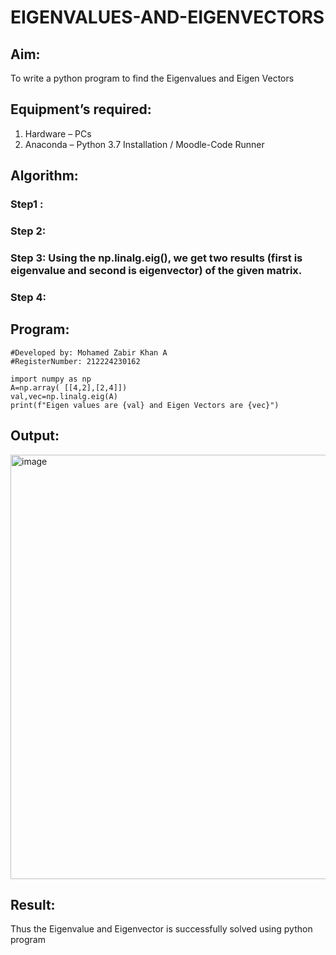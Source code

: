 # EIGENVALUES-AND-EIGENVECTORS
## Aim:
To write a python program to find the Eigenvalues and Eigen Vectors
## Equipment’s required:
1. 	Hardware – PCs
2. 	Anaconda – Python 3.7 Installation / Moodle-Code Runner
## Algorithm:
### Step1 : 
### Step 2: 
### Step 3: Using the np.linalg.eig(),  we get two results (first is eigenvalue and second is eigenvector) of the given matrix.
### Step 4: 

## Program:
```
#Developed by: Mohamed Zabir Khan A
#RegisterNumber: 212224230162

import numpy as np
A=np.array( [[4,2],[2,4]])
val,vec=np.linalg.eig(A)
print(f"Eigen values are {val} and Eigen Vectors are {vec}")
```
## Output:
<img width="1258" height="679" alt="image" src="https://github.com/user-attachments/assets/ff0c2276-8e0b-4fa9-82df-c43654cc3d35" />

## Result:
Thus the Eigenvalue and Eigenvector is successfully solved using python program
